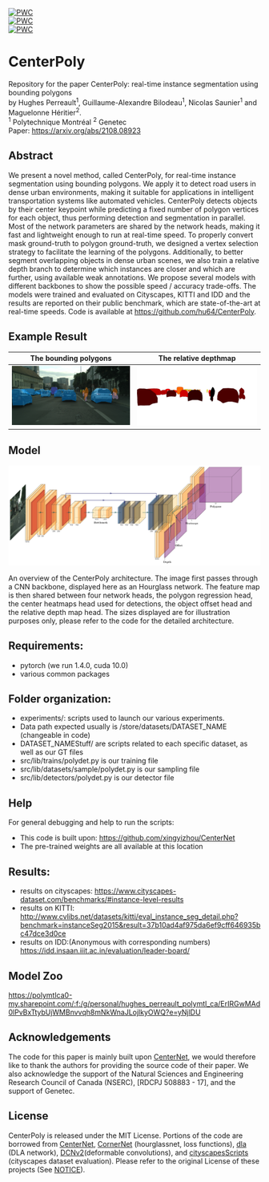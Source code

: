 [![PWC](https://img.shields.io/endpoint.svg?url=https://paperswithcode.com/badge/centerpoly-real-time-instance-segmentation/real-time-instance-segmentation-on-cityscapes)](https://paperswithcode.com/sota/real-time-instance-segmentation-on-cityscapes?p=centerpoly-real-time-instance-segmentation) <br>
[![PWC](https://img.shields.io/endpoint.svg?url=https://paperswithcode.com/badge/centerpoly-real-time-instance-segmentation/real-time-instance-segmentation-on-kitti)](https://paperswithcode.com/sota/real-time-instance-segmentation-on-kitti?p=centerpoly-real-time-instance-segmentation) <br>
[![PWC](https://img.shields.io/endpoint.svg?url=https://paperswithcode.com/badge/centerpoly-real-time-instance-segmentation/real-time-instance-segmentation-on-india)](https://paperswithcode.com/sota/real-time-instance-segmentation-on-india?p=centerpoly-real-time-instance-segmentation) <br>
# CenterPoly
Repository for the paper CenterPoly: real-time instance segmentation using bounding polygons
<br> by Hughes Perreault<sup>1</sup>, Guillaume-Alexandre Bilodeau<sup>1</sup>, Nicolas Saunier<sup>1</sup> and Maguelonne Héritier<sup>2</sup>.
<br>
<sup>1</sup> Polytechnique Montréal
<sup>2</sup> Genetec <br>
Paper: https://arxiv.org/abs/2108.08923 <br>

## Abstract
We present a novel method, called CenterPoly, for real-time instance segmentation using bounding polygons. We apply it to detect road users in dense urban environments, making it suitable for applications in intelligent transportation systems like automated vehicles. CenterPoly detects objects by their center keypoint while predicting a fixed number of polygon vertices for each object, thus performing detection and segmentation in parallel. Most of the network parameters are shared by the network heads, making it fast and lightweight enough to run at real-time speed. To properly convert mask ground-truth to polygon ground-truth, we designed a vertex selection strategy to facilitate the learning of the polygons. Additionally, to better segment overlapping objects in dense urban scenes, we also train a relative depth branch to determine which instances are closer and which are further, using available weak annotations. We propose several models with different backbones to show the possible speed / accuracy trade-offs. The models were trained and evaluated on Cityscapes, KITTI and IDD and the results are reported on their public benchmark, which are state-of-the-art at real-time speeds. Code is available at https://github.com/hu64/CenterPoly.

## Example Result
The bounding polygons      |  The relative depthmap
:-------------------------:|:-------------------------:
![](imgs/berlin_i.png)  |  ![](imgs/berlin_d.png)

## Model
![Model](imgs/CenterPolyFigure.jpg "")

An overview of the CenterPoly architecture. The image first passes through a CNN backbone, displayed here as an Hourglass network. The feature map is then shared between four network heads, the polygon regression head, the center heatmaps head used for detections, the object offset head and the relative depth map head. The sizes displayed are for illustration purposes only, please refer to the code for the detailed architecture.

## Requirements:
- pytorch (we run 1.4.0, cuda 10.0)
- various common packages

## Folder organization:
- experiments/: scripts used to launch our various experiments.
- Data path expected usually is /store/datasets/DATASET_NAME (changeable in code)
- DATASET_NAMEStuff/ are scripts related to each specific dataset, as well as our GT files
- src/lib/trains/polydet.py is our training file
- src/lib/datasets/sample/polydet.py is our sampling file
- src/lib/detectors/polydet.py is our detector file

## Help
For general debugging and help to run the scripts: <br>
- This code is built upon: https://github.com/xingyizhou/CenterNet
- The pre-trained weights are all available at this location

## Results:
- results on cityscapes: https://www.cityscapes-dataset.com/benchmarks/#instance-level-results
- results on KITTI: http://www.cvlibs.net/datasets/kitti/eval_instance_seg_detail.php?benchmark=instanceSeg2015&result=37b10ad4af975da6ef9cff646935bc47dce3d0ce
- results on IDD:(Anonymous with corresponding numbers) https://idd.insaan.iiit.ac.in/evaluation/leader-board/

## Model Zoo
https://polymtlca0-my.sharepoint.com/:f:/g/personal/hughes_perreault_polymtl_ca/ErIRGwMAd0lPvBxTtybUjWMBnvvqh8mNkWnaJLojlkyOWQ?e=yNjlDU

## Acknowledgements
The code for this paper is mainly built upon [CenterNet](https://github.com/xingyizhou/CenterNet), we would therefore like to thank the authors for providing the source code of their paper. We also acknowledge the support of the Natural Sciences and Engineering Research Council of Canada (NSERC), [RDCPJ 508883 - 17], and the support of Genetec.

## License
CenterPoly is released under the MIT License. Portions of the code are borrowed from [CenterNet](https://github.com/xingyizhou/CenterNet), [CornerNet](https://github.com/princeton-vl/CornerNet) (hourglassnet, loss functions), [dla](https://github.com/ucbdrive/dla) (DLA network), [DCNv2](https://github.com/CharlesShang/DCNv2)(deformable convolutions), and [cityscapesScripts](https://github.com/mcordts/cityscapesScripts) (cityscapes dataset evaluation). Please refer to the original License of these projects (See [NOTICE](NOTICE)).
